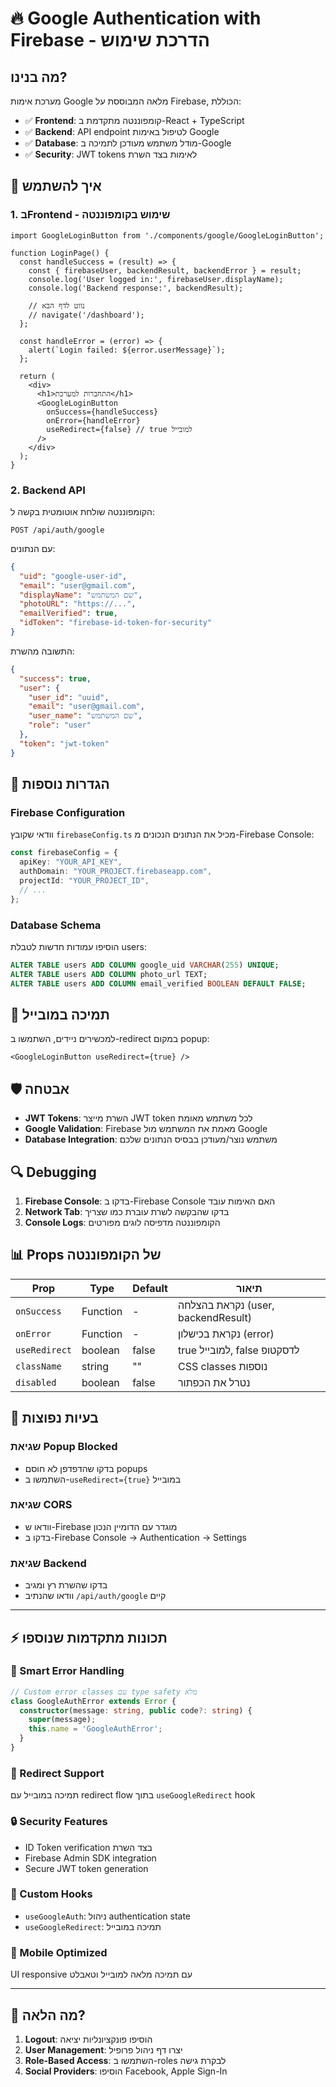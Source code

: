 # 🔥 Google Authentication with Firebase - הדרכת שימוש

## מה בנינו?

מערכת אימות Google מלאה המבוססת על Firebase, הכוללת:

- ✅ **Frontend**: קומפוננטה מתקדמת ב-React + TypeScript
- ✅ **Backend**: API endpoint לטיפול באימות Google
- ✅ **Database**: מודל משתמש מעודכן לתמיכה ב-Google
- ✅ **Security**: JWT tokens לאימות בצד השרת

## 🚀 איך להשתמש

### 1. בFrontend - שימוש בקומפוננטה

```tsx
import GoogleLoginButton from './components/google/GoogleLoginButton';

function LoginPage() {
  const handleSuccess = (result) => {
    const { firebaseUser, backendResult, backendError } = result;
    console.log('User logged in:', firebaseUser.displayName);
    console.log('Backend response:', backendResult);
    
    // נווט לדף הבא
    // navigate('/dashboard');
  };

  const handleError = (error) => {
    alert(`Login failed: ${error.userMessage}`);
  };

  return (
    <div>
      <h1>התחברות למערכת</h1>
      <GoogleLoginButton
        onSuccess={handleSuccess}
        onError={handleError}
        useRedirect={false} // true למובייל
      />
    </div>
  );
}
```

### 2. Backend API

הקומפוננטה שולחת אוטומטית בקשה ל:
```
POST /api/auth/google
```

עם הנתונים:
```json
{
  "uid": "google-user-id",
  "email": "user@gmail.com",
  "displayName": "שם המשתמש",
  "photoURL": "https://...",
  "emailVerified": true,
  "idToken": "firebase-id-token-for-security"
}
```

התשובה מהשרת:
```json
{
  "success": true,
  "user": {
    "user_id": "uuid",
    "email": "user@gmail.com",
    "user_name": "שם המשתמש",
    "role": "user"
  },
  "token": "jwt-token"
}
```

## 🔧 הגדרות נוספות

### Firebase Configuration
וודאי שקובץ `firebaseConfig.ts` מכיל את הנתונים הנכונים מ-Firebase Console:

```typescript
const firebaseConfig = {
  apiKey: "YOUR_API_KEY",
  authDomain: "YOUR_PROJECT.firebaseapp.com",
  projectId: "YOUR_PROJECT_ID",
  // ...
};
```

### Database Schema
הוסיפו עמודות חדשות לטבלת users:
```sql
ALTER TABLE users ADD COLUMN google_uid VARCHAR(255) UNIQUE;
ALTER TABLE users ADD COLUMN photo_url TEXT;
ALTER TABLE users ADD COLUMN email_verified BOOLEAN DEFAULT FALSE;
```

## 📱 תמיכה במובייל

למכשירים ניידים, השתמשו ב-redirect במקום popup:

```tsx
<GoogleLoginButton useRedirect={true} />
```

## 🛡️ אבטחה

- **JWT Tokens**: השרת מייצר JWT token לכל משתמש מאומת
- **Google Validation**: Firebase מאמת את המשתמש מול Google
- **Database Integration**: משתמש נוצר/מעודכן בבסיס הנתונים שלכם

## 🔍 Debugging

1. **Firebase Console**: בדקו ב-Firebase Console האם האימות עובד
2. **Network Tab**: בדקו שהבקשה לשרת עוברת כמו שצריך
3. **Console Logs**: הקומפוננטה מדפיסה לוגים מפורטים

## 📊 Props של הקומפוננטה

| Prop | Type | Default | תיאור |
|------|------|---------|-------|
| `onSuccess` | Function | - | נקראת בהצלחה (user, backendResult) |
| `onError` | Function | - | נקראת בכישלון (error) |
| `useRedirect` | boolean | false | true למובייל, false לדסקטופ |
| `className` | string | "" | CSS classes נוספות |
| `disabled` | boolean | false | נטרל את הכפתור |

## 🚨 בעיות נפוצות

### שגיאת Popup Blocked
- בדקו שהדפדפן לא חוסם popups
- השתמשו ב-`useRedirect={true}` במובייל

### שגיאת CORS
- וודאו ש-Firebase מוגדר עם הדומיין הנכון
- בדקו ב-Firebase Console → Authentication → Settings

### שגיאת Backend
- בדקו שהשרת רץ ומגיב
- וודאו שהנתיב `/api/auth/google` קיים

---

## ⚡ תכונות מתקדמות שנוספו

### 🎯 Smart Error Handling
```typescript
// Custom error classes עם type safety מלא
class GoogleAuthError extends Error {
  constructor(message: string, public code?: string) {
    super(message);
    this.name = 'GoogleAuthError';
  }
}
```

### 🔄 Redirect Support  
תמיכה במובייל עם redirect flow בתוך `useGoogleRedirect` hook

### 🔒 Security Features
- ID Token verification בצד השרת
- Firebase Admin SDK integration
- Secure JWT token generation

### 🎨 Custom Hooks
- `useGoogleAuth`: ניהול authentication state
- `useGoogleRedirect`: תמיכה במובייל

### 📱 Mobile Optimized
UI responsive עם תמיכה מלאה למובייל וטאבלט

---

## 🎯 מה הלאה?

1. **Logout**: הוסיפו פונקציונליות יציאה
2. **User Management**: יצרו דף ניהול פרופיל  
3. **Role-Based Access**: השתמשו ב-roles לבקרת גישה
4. **Social Providers**: הוסיפו Facebook, Apple Sign-In